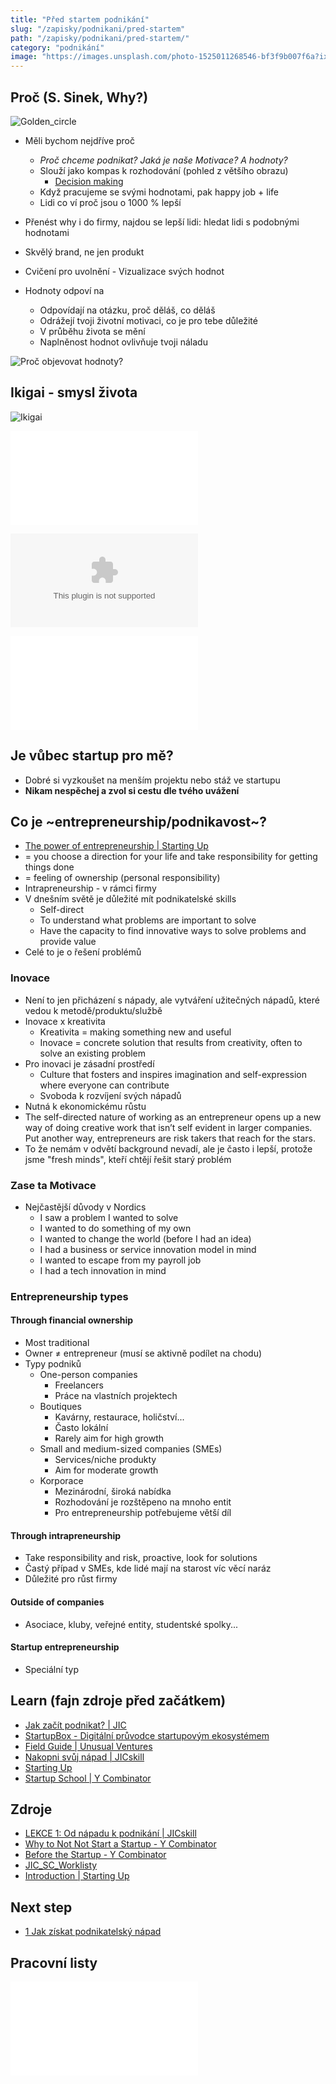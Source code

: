 ```yaml
---
title: "Před startem podnikání"
slug: "/zapisky/podnikani/pred-startem"
path: "/zapisky/podnikani/pred-startem/"
category: "podnikání"
image: "https://images.unsplash.com/photo-1525011268546-bf3f9b007f6a?ixlib=rb-1.2.1&ixid=MnwxMjA3fDB8MHxwaG90by1wYWdlfHx8fGVufDB8fHx8&auto=format&fit=crop&w=1170&q=80"
---
```


## Proč (S. Sinek, Why?)

![Golden_circle](../Assets/Podnikání/Motivace/Images/Golden_circle.png)

- Měli bychom nejdříve proč
	- *Proč chceme podnikat? Jaká je naše Motivace? A hodnoty?*
	- Slouží jako kompas k rozhodování (pohled z většího obrazu)
		- [Decision making](../Seberozvoj/Decision%20making.md)
	- Když pracujeme se svými hodnotami, pak happy job + life
	- Lidi co ví proč jsou o 1000 % lepší

- Přenést why i do firmy, najdou se lepší lidi: hledat lidi s podobnými hodnotami
- Skvělý brand, ne jen produkt
- Cvičení pro uvolnění - Vizualizace svých hodnot
- Hodnoty odpoví na
	- Odpovídají na otázku, proč děláš, co děláš
	- Odrážejí tvoji životní motivaci, co je pro tebe důležité
	- V průběhu života se mění
	- Naplněnost hodnot ovlivňuje tvoji náladu

![Proč objevovat hodnoty?](../Assets/Podnikání/Motivace/why.png)

## Ikigai - smysl života

![Ikigai](../Assets/Podnikání/Motivace/Images/Ikigai.png)

![Prezentace od JIC proč podnikat](../Assets/Podnikání/Motivace/Prezentace/JIC.pdf)

![JIC prezentace proč 2](../Assets/Podnikání/Motivace/Prezentace/JIC%202.pptx)

![Proč canvas?](../Assets/Podnikání/Motivace/Šablony/Proc_canvas.pdf)

## Je vůbec startup pro mě?
- Dobré si vyzkoušet na menším projektu nebo stáž ve startupu
- **Nikam nespěchej a zvol si cestu dle tvého uvážení**

## Co je ~entrepreneurship/podnikavost~?
- [The power of entrepreneurship | Starting Up](https://courses.minnalearn.com/en/courses/startingup/introduction/the-power-of-entrepreneurship/)
- = you choose a direction for your life and take responsibility for getting things done
- = feeling of ownership (personal responsibility)
- Intrapreneurship - v rámci firmy
- V dnešním světě je důležité mít podnikatelské skills
	- Self-direct
	- To understand what problems are important to solve
	- Have the capacity to find innovative ways to solve problems and provide value
- Celé to je o řešení problémů

### Inovace
- Není to jen přicházení s nápady, ale vytváření užitečných nápadů, které vedou k metodě/produktu/službě
- Inovace x kreativita
	- Kreativita = making something new and useful
	- Inovace = concrete solution that results from creativity, often to solve an existing problem
- Pro inovaci je zásadní prostředí
	- Culture that fosters and inspires imagination and self-expression where everyone can contribute
	- Svoboda k rozvíjení svých nápadů
- Nutná k ekonomickému růstu
- The self-directed nature of working as an entrepreneur opens up a new way of doing creative work that isn’t self evident in larger companies. Put another way, entrepreneurs are risk takers that reach for the stars.
- To že nemám v odvětí background nevadí, ale je často i lepší, protože jsme "fresh minds", kteří chtějí řešit starý problém

### Zase ta Motivace
- Nejčastější důvody v Nordics
	- I saw a problem I wanted to solve
	- I wanted to do something of my own
	- I wanted to change the world (before I had an idea)
	- I had a business or service innovation model in mind
	- I wanted to escape from my payroll job
	- I had a tech innovation in mind

### Entrepreneurship types
#### Through financial ownership
- Most traditional
- Owner ≠ entrepreneur (musí se aktivně podílet na chodu)
- Typy podniků
	- One-person companies
		- Freelancers
		- Práce na vlastních projektech
	- Boutiques
		- Kavárny, restaurace, holičství...
		- Často lokální
		- Rarely aim for high growth
	- Small and medium-sized companies (SMEs)
		- Services/niche produkty
		- Aim for moderate growth
	- Korporace
		- Mezinárodní, široká nabídka
		- Rozhodování je rozštěpeno na mnoho entit
		- Pro entrepreneurship potřebujeme větší díl

#### Through intrapreneurship
- Take responsibility and risk, proactive, look for solutions
- Častý případ v SMEs, kde lidé mají na starost víc věcí naráz
- Důležité pro růst firmy

#### Outside of companies
- Asociace, kluby, veřejné entity, studentské spolky...

#### Startup entrepreneurship
- Speciální typ

## Learn (fajn zdroje před začátkem)
- [Jak začít podnikat? | JIC](https://www.jic.cz/magazin/jicblog-jak-zacit-podnikat/)
- [StartupBox - Digitální průvodce startupovým ekosystémem](https://www.startupbox.cz/)
- [Field Guide | Unusual Ventures](https://www.field-guide.unusual.vc/)
- [Nakopni svůj nápad | JICskill](https://skill.jic.cz/)
- [Starting Up](https://courses.minnalearn.com/en/courses/startingup/)
- [Startup School | Y Combinator](https://www.startupschool.org/)

## Zdroje
- [LEKCE 1: Od nápadu k podnikání | JICskill](https://skill.jic.cz/lekce/lekce-1/)
- [Why to Not Not Start a Startup - Y Combinator](http://www.paulgraham.com/notnot.html)
- [Before the Startup - Y Combinator](http://www.paulgraham.com/before.html)
- [JIC_SC_Worklisty](../Assets/Podnikání/podnikateslky%20bootcamp/JIC_SC_Worklisty.pdf)
- [Introduction | Starting Up](https://courses.minnalearn.com/en/courses/startingup/introduction/)

## Next step
- [1 Jak získat podnikatelský nápad](1%20Jak%20získat%20podnikatelský%20nápad.md)

## Pracovní listy

![JIC_why](../Assets/Podnikání/Motivace/Šablony/JIC_why.pdf)
